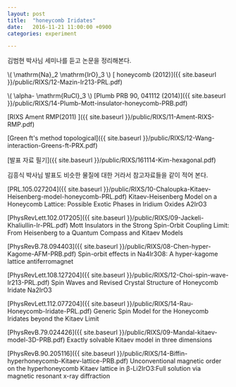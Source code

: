 ```yaml
---
layout: post
title:  "honeycomb Iridates"
date:   2016-11-21 11:00:00 +0900
categories: experiment

---
```



김범현 박사님 세미나를 듣고 논문을 정리해본다.

\\( \mathrm{Na}_2 \mathrm{IrO}_3 \\) [ honeycomb (2012)]({{ site.baseurl }}/public/RIXS/12-Mazin-Ir213-PRL.pdf)

\\( \alpha- \mathrm{RuCl}_3 \\) [Plumb PRB 90, 041112 (2014)]({{ site.baseurl }}/public/RIXS/14-Plumb-Mott-insulator-honeycomb-PRB.pdf)

[RIXS Ament RMP(2011) ]({{ site.baseurl }}/public/RIXS/11-Ament-RIXS-RMP.pdf)

[Green ft's method topological]({{ site.baseurl }}/public/RIXS/12-Wang-interaction-Greens-ft-PRX.pdf)

[발표 자료 필기]({{ site.baseurl }}/public/RIXS/161114-Kim-hexagonal.pdf)


김흥식 박사님 발표도 비슷한 물질에 대한 거라서 참고자료들을 같이 적어 본다.

[PRL.105.027204]({{ site.baseurl }}/public/RIXS/10-Chaloupka-Kitaev-Heisenberg-model-honeycomb-PRL.pdf) Kitaev-Heisenberg Model on a Honeycomb Lattice: Possible Exotic Phases in Iridium Oxides A2IrO3

[PhysRevLett.102.017205]({{ site.baseurl }}/public/RIXS/09-Jackeli-Khaliullin-Ir-PRL.pdf) Mott Insulators in the Strong Spin-Orbit Coupling Limit:
From Heisenberg to a Quantum Compass and Kitaev Models

[PhysRevB.78.094403]({{ site.baseurl }}/public/RIXS/08-Chen-hyper-Kagome-AFM-PRB.pdf) Spin-orbit effects in Na4Ir3O8: A hyper-kagome lattice antiferromagnet

[PhysRevLett.108.127204]({{ site.baseurl }}/public/RIXS/12-Choi-spin-wave-Ir213-PRL.pdf) Spin Waves and Revised Crystal Structure of Honeycomb Iridate Na2IrO3

[PhysRevLett.112.077204]({{ site.baseurl }}/public/RIXS/14-Rau-Honeycomb-Iridate-PRL.pdf) Generic Spin Model for the Honeycomb Iridates beyond the Kitaev Limit


[PhysRevB.79.024426]({{ site.baseurl }}/public/RIXS/09-Mandal-kitaev-model-3D-PRB.pdf) Exactly solvable Kitaev model in three dimensions

[PhysRevB.90.205116]({{ site.baseurl }}/public/RIXS/14-Biffin-hyperhoneycomb-Kitaev-lattice-PRB.pdf) Unconventional magnetic order on the hyperhoneycomb Kitaev lattice in β-Li2IrO3:Full solution via magnetic resonant x-ray diffraction
